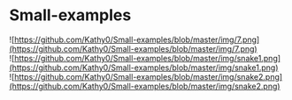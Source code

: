 # Small-examples
![https://github.com/Kathy0/Small-examples/blob/master/img/7.png](https://github.com/Kathy0/Small-examples/blob/master/img/7.png)<br>
![https://github.com/Kathy0/Small-examples/blob/master/img/snake1.png](https://github.com/Kathy0/Small-examples/blob/master/img/snake1.png)
<br>
![https://github.com/Kathy0/Small-examples/blob/master/img/snake2.png](https://github.com/Kathy0/Small-examples/blob/master/img/snake2.png)
